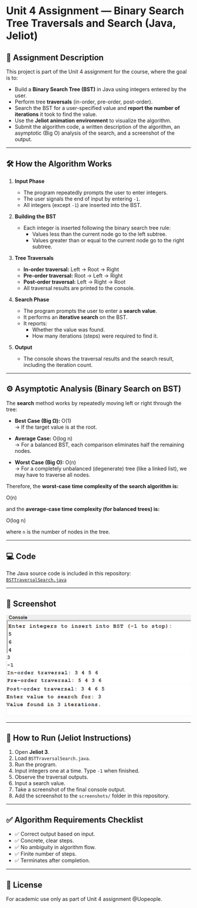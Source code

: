 # Unit 4 Assignment — Binary Search Tree Traversals and Search (Java, Jeliot)

## 📜 Assignment Description

This project is part of the Unit 4 assignment for the course, where the goal is to:

- Build a **Binary Search Tree (BST)** in Java using integers entered by the user.
- Perform tree **traversals** (in-order, pre-order, post-order).
- Search the BST for a user-specified value and **report the number of iterations** it took to find the value.
- Use the **Jeliot animation environment** to visualize the algorithm.
- Submit the algorithm code, a written description of the algorithm, an asymptotic (Big O) analysis of the search, and a screenshot of the output.

---

## 🛠 How the Algorithm Works

1. **Input Phase**
   - The program repeatedly prompts the user to enter integers.
   - The user signals the end of input by entering `-1`.
   - All integers (except `-1`) are inserted into the BST.

2. **Building the BST**
   - Each integer is inserted following the binary search tree rule:
     - Values less than the current node go to the left subtree.
     - Values greater than or equal to the current node go to the right subtree.

3. **Tree Traversals**
   - **In-order traversal:** Left → Root → Right
   - **Pre-order traversal:** Root → Left → Right
   - **Post-order traversal:** Left → Right → Root
   - All traversal results are printed to the console.

4. **Search Phase**
   - The program prompts the user to enter a **search value**.
   - It performs an **iterative search** on the BST.
   - It reports:
     - Whether the value was found.
     - How many iterations (steps) were required to find it.

5. **Output**
   - The console shows the traversal results and the search result, including the iteration count.

---

## ⚙️ Asymptotic Analysis (Binary Search on BST)

The **search** method works by repeatedly moving left or right through the tree:

- **Best Case (Big Ω):** O(1)  
  → If the target value is at the root.

- **Average Case:** O(log n)  
  → For a balanced BST, each comparison eliminates half the remaining nodes.

- **Worst Case (Big O):** O(n)  
  → For a completely unbalanced (degenerate) tree (like a linked list), we may have to traverse all nodes.

Therefore, the **worst-case time complexity of the search algorithm is:**

O(n) 

and the **average-case time complexity (for balanced trees) is:**

O(log n)


where `n` is the number of nodes in the tree.

---

## 💻 Code

The Java source code is included in this repository:  
[`BSTTraversalSearch.java`](BSTTraversalSearch.java)

---

## 📸 Screenshot

![alt text](image.png)
![alt text](image-1.png)
![alt text](image-2.png)

---

## 📂 How to Run (Jeliot Instructions)

1. Open **Jeliot 3**.
2. Load `BSTTraversalSearch.java`.
3. Run the program.
4. Input integers one at a time. Type `-1` when finished.
5. Observe the traversal outputs.
6. Input a search value.
7. Take a screenshot of the final console output.
8. Add the screenshot to the `screenshots/` folder in this repository.

---

## ✅ Algorithm Requirements Checklist

- ✅ Correct output based on input.
- ✅ Concrete, clear steps.
- ✅ No ambiguity in algorithm flow.
- ✅ Finite number of steps.
- ✅ Terminates after completion.

---

## 📝 License

For academic use only as part of Unit 4 assignment @Uopeople.
